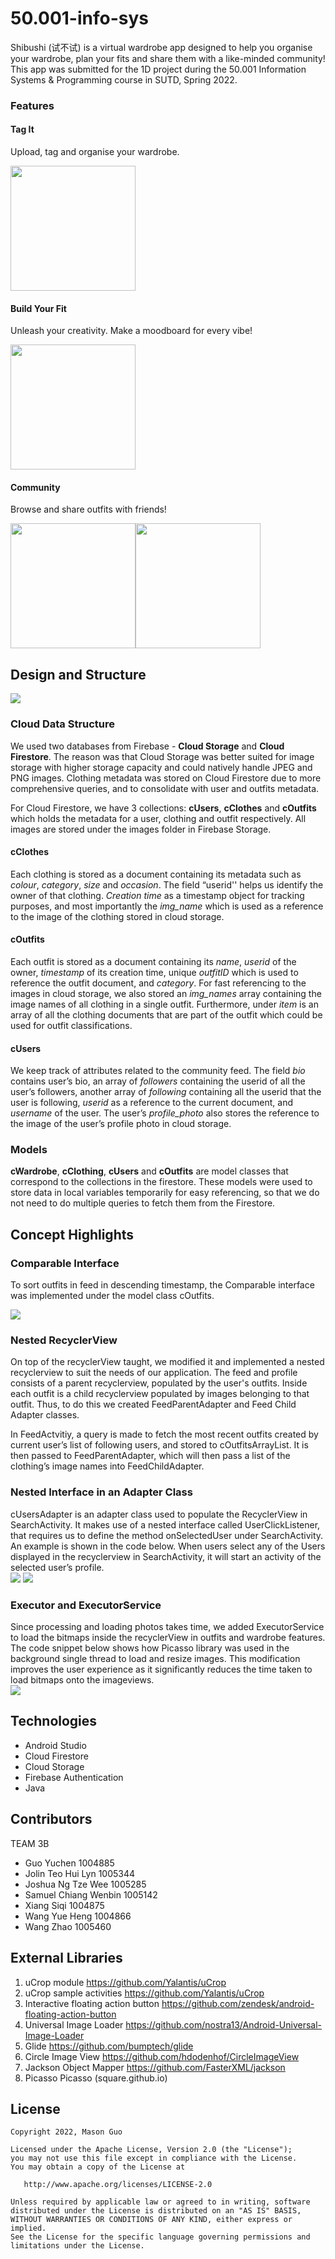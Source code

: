 # 50.001-info-sys

Shibushi (试不试) is a virtual wardrobe app designed to help you organise your wardrobe, plan your fits and share them with a like-minded community! This app was submitted for the 1D project during the 50.001 Information Systems & Programming course in SUTD, Spring 2022.  

### Features

#### Tag It
Upload, tag and organise your wardrobe.  

<img src="https://github.com/MasonGYC/50.001-info-sys/blob/main/images/tag_it.png" width="200">

#### Build Your Fit

Unleash your creativity. Make a moodboard for every vibe!  

<img src="https://github.com/MasonGYC/50.001-info-sys/blob/main/images/outfit.png" width="200">

#### Community 

Browse and share outfits with friends!  

<img src="https://github.com/MasonGYC/50.001-info-sys/blob/main/images/feed.png" width="200"><img src="https://github.com/MasonGYC/50.001-info-sys/blob/main/images/popup.png" width="200">  

## Design and Structure
<img src="https://github.com/MasonGYC/50.001-info-sys/blob/main/images/datapath_android.jpg">

### Cloud Data Structure
We used two databases from Firebase - **Cloud Storage** and **Cloud Firestore**. The reason was that Cloud Storage was better suited for image storage with higher storage capacity and could natively handle JPEG and PNG images. Clothing metadata was stored on Cloud Firestore due to more comprehensive queries, and to consolidate with user and outfits metadata.  

For Cloud Firestore, we have 3 collections: **cUsers**, **cClothes** and **cOutfits** which holds the metadata for a user, clothing and outfit respectively. All images are stored under the images folder in Firebase Storage.  

#### cClothes
Each clothing is stored as a document containing its metadata such as _colour_, _category_, _size_ and _occasion_. The field “userid'' helps us identify the owner of that clothing. _Creation time_ as a timestamp object for tracking purposes, and most importantly the _img_name_ which is used as a reference to the image of the clothing stored in cloud storage.  

#### cOutfits
Each outfit is stored as a document containing its _name_, _userid_ of the owner, _timestamp_ of its creation time, unique _outfitID_ which is used to reference the outfit document, and _category_. For fast referencing to the images in cloud storage, we also stored an _img_names_ array containing the image names of all clothing in a single outfit. Furthermore, under _item_ is an array of all the clothing documents that are part of the outfit which could be used for outfit classifications.  

#### cUsers
We keep track of attributes related to the community feed. The field _bio_ contains user’s bio, an array of _followers_ containing the userid of all the user’s followers, another array of _following_ containing all the userid that the user is following, _userid_ as a reference to the current document, and _username_ of the user. The user’s _profile_photo_ also stores the reference to the image of the user’s profile photo in cloud storage.  

### Models

**cWardrobe**, **cClothing**, **cUsers** and **cOutfits** are model classes that correspond to the collections in the firestore. These models were used to store data in local variables temporarily for easy referencing, so that we do not need to do multiple queries to fetch them from the Firestore.

## Concept Highlights

### Comparable Interface
To sort outfits in feed in descending timestamp, the Comparable interface was implemented under the model class cOutfits.  

<img src="https://github.com/MasonGYC/50.001-info-sys/blob/main/images/one.png">

### Nested RecyclerView
On top of the recyclerView taught, we modified it and implemented a nested recyclerview to suit the needs of our application. The feed and profile consists of a parent recyclerview, populated by the user's outfits. Inside each outfit is a child recyclerview populated by images belonging to that outfit. Thus, to do this we created FeedParentAdapter and Feed Child Adapter classes.  

In FeedActvitiy, a query is made to fetch the most recent outfits created by current user’s list of following users, and stored to cOutfitsArrayList. It is then passed to FeedParentAdapter, which will then pass a list of the clothing’s image names into FeedChildAdapter.  

### Nested Interface in an Adapter Class
cUsersAdapter is an adapter class used to populate the RecyclerView in SearchActivity. It makes use of a nested interface called UserClickListener, that requires us to define the method onSelectedUser under SearchActivity. An example is shown in the code below. When users select any of the Users displayed in the recyclerview in SearchActivity, it will start an activity of the selected user’s profile.  
<img src="https://github.com/MasonGYC/50.001-info-sys/blob/main/images/two.png">
<img src="https://github.com/MasonGYC/50.001-info-sys/blob/main/images/three.png">

### Executor and ExecutorService
Since processing and loading photos takes time, we added ExecutorService to load the bitmaps inside the recyclerView in outfits and wardrobe features. The code snippet below shows how Picasso library was used in the background single thread to load and resize images. This modification improves the user experience as it significantly reduces the time taken to load bitmaps onto the imageviews.  
<img src="https://github.com/MasonGYC/50.001-info-sys/blob/main/images/four.png">


## Technologies
- Android Studio
- Cloud Firestore
- Cloud Storage
- Firebase Authentication
- Java

## Contributors
TEAM 3B
- Guo Yuchen 1004885
- Jolin Teo Hui Lyn 1005344
- Joshua Ng Tze Wee 1005285
- Samuel Chiang Wenbin 1005142
- Xiang Siqi 1004875
- Wang Yue Heng 1004866
- Wang Zhao 1005460

## External Libraries
1. uCrop module https://github.com/Yalantis/uCrop 
2. uCrop sample activities  https://github.com/Yalantis/uCrop  
3. Interactive floating action button https://github.com/zendesk/android-floating-action-button  
4. Universal Image Loader https://github.com/nostra13/Android-Universal-Image-Loader  
5. Glide https://github.com/bumptech/glide  
6. Circle Image View https://github.com/hdodenhof/CircleImageView  
7. Jackson Object Mapper https://github.com/FasterXML/jackson  
8. Picasso Picasso (square.github.io)  

## License

    Copyright 2022, Mason Guo

    Licensed under the Apache License, Version 2.0 (the "License");
    you may not use this file except in compliance with the License.
    You may obtain a copy of the License at

       http://www.apache.org/licenses/LICENSE-2.0

    Unless required by applicable law or agreed to in writing, software
    distributed under the License is distributed on an "AS IS" BASIS,
    WITHOUT WARRANTIES OR CONDITIONS OF ANY KIND, either express or implied.
    See the License for the specific language governing permissions and
    limitations under the License.
